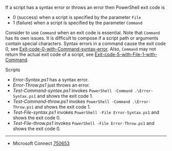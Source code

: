 
If a script has a syntax error or throws an error then PowerShell exit code is

- 0 (success) when a script is specified by the parameter `File`
- 1 (failure) when a script is specified by the parameter `Command`

Consider to use `Command` when an exit code is essential. Note that `Command`
has its own issues. It is difficult to compose if a script path or arguments
contain special characters. Syntax errors in a command cause the exit code 0,
see [Exit-code-0-with-Command-syntax-error](../Exit-code-0-with-Command-syntax-error).
Also, `Command` may not return the actual exit code of a script,
see [Exit-code-5-with-File-1-with-Command](../Exit-code-5-with-File-1-with-Command).

Scripts

- *Error-Syntax.ps1* has a syntax error.
- *Error-Throw.ps1* just throws an error.
- *Test-Command-syntax.ps1* invokes `PowerShell -Command .\Error-Syntax.ps1` and shows the exit code 1.
- *Test-Command-throw.ps1* invokes `PowerShell -Command .\Error-Throw.ps1` and shows the exit code 1.
- *Test-File-syntax.ps1* invokes `PowerShell -File Error-Syntax.ps1` and shows the exit code 0.
- *Test-File-throw.ps1* invokes `PowerShell -File Error-Throw.ps1` and shows the exit code 0.

---

- Microsoft Connect [750653](https://connect.microsoft.com/PowerShell/feedback/details/750653)
